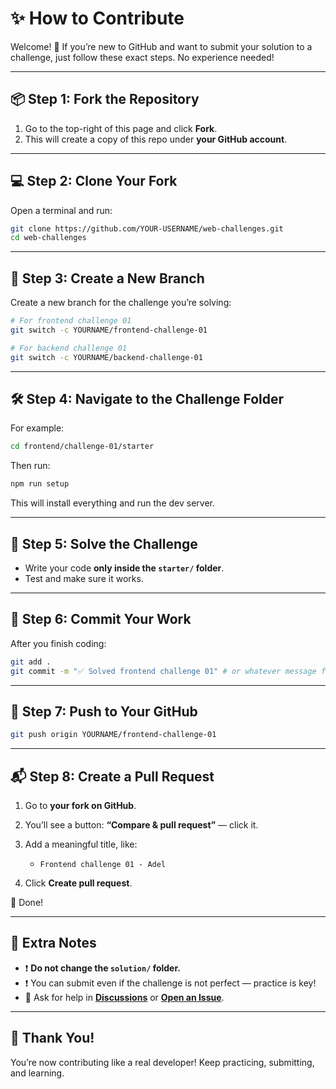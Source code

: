 # ✨ How to Contribute

Welcome! 👋
If you’re new to GitHub and want to submit your solution to a challenge, just follow these exact steps. No experience needed!

---

## 📦 Step 1: Fork the Repository

1. Go to the top-right of this page and click **Fork**.
2. This will create a copy of this repo under **your GitHub account**.

---

## 💻 Step 2: Clone Your Fork

Open a terminal and run:

```bash
git clone https://github.com/YOUR-USERNAME/web-challenges.git
cd web-challenges
```

---

## 🌿 Step 3: Create a New Branch

Create a new branch for the challenge you’re solving:

```bash
# For frontend challenge 01
git switch -c YOURNAME/frontend-challenge-01

# For backend challenge 01
git switch -c YOURNAME/backend-challenge-01
```

---

## 🛠 Step 4: Navigate to the Challenge Folder

For example:

```bash
cd frontend/challenge-01/starter
```

Then run:

```bash
npm run setup
```

This will install everything and run the dev server.

---

## 🧠 Step 5: Solve the Challenge

- Write your code **only inside the `starter/` folder**.
- Test and make sure it works.

---

## 💾 Step 6: Commit Your Work

After you finish coding:

```bash
git add .
git commit -m "✅ Solved frontend challenge 01" # or whatever message fits your changes (make it meaningful)
```

---

## 🚀 Step 7: Push to Your GitHub

```bash
git push origin YOURNAME/frontend-challenge-01
```

---

## 📬 Step 8: Create a Pull Request

1. Go to **your fork on GitHub**.
2. You’ll see a button: **“Compare & pull request”** — click it.
3. Add a meaningful title, like:

   - `Frontend challenge 01 - Adel`

4. Click **Create pull request**.

🎉 Done!

---

## 📌 Extra Notes

- ❗ **Do not change the `solution/` folder.**
- ❗ You can submit even if the challenge is not perfect — practice is key!
- 💬 Ask for help in **[Discussions](https://github.com/Adel2411/web-challenges/discussions)** or **[Open an Issue](https://github.com/Adel2411/web-challenges/issues)**.

---

## 💙 Thank You!

You’re now contributing like a real developer!
Keep practicing, submitting, and learning.
